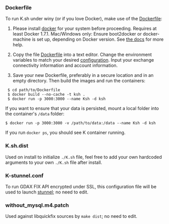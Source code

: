 ### Dockerfile
To run K.sh under winy (or if you love Docker), make use of the [Dockerfile](https://raw.githubusercontent.com/ctubio/Krypto-trading-bot/master/etc/Dockerfile):

1. Please install [docker](https://www.docker.com/) for your system before proceeding. Requires at least Docker 1.7.1. Mac/Windows only: Ensure boot2docker or docker-machine is set up, depending on Docker version. See [the docs](https://docs.docker.com/installation/mac/) for more help.

2. Copy the file [Dockerfile](https://raw.githubusercontent.com/ctubio/Krypto-trading-bot/master/etc/Dockerfile) into a text editor. Change the environment variables to match your desired [configuration](https://github.com/ctubio/Krypto-trading-bot/tree/master/etc#configuration-options). Input your exchange connectivity information and account information.

3. Save your new Dockerfile, preferably in a secure location and in an empty directory. Then build the images and run the containers:
```
 $ cd path/to/Dockerfile
 $ docker build --no-cache -t ksh .
 $ docker run -p 3000:3000 --name Ksh -d ksh
```
If you want to ensure that your data is persisted, mount a local folder into the container's `/data` folder:
```
$ docker run -p 3000:3000 -v /path/to/data:/data --name Ksh -d ksh
```

If you run `docker ps`, you should see K container running.

### K.sh.dist
Used on install to initialize `./K.sh` file, feel free to add your own hardcoded arguments to your own `./K.sh` file after install.

### K-stunnel.conf
To run GDAX FIX API encrypted under SSL, this configuration file will be used to launch [stunnel](https://www.stunnel.org/index.html); no need to edit.

### without_mysql.m4.patch
Used against libquickfix sources by `make dist`; no need to edit.
